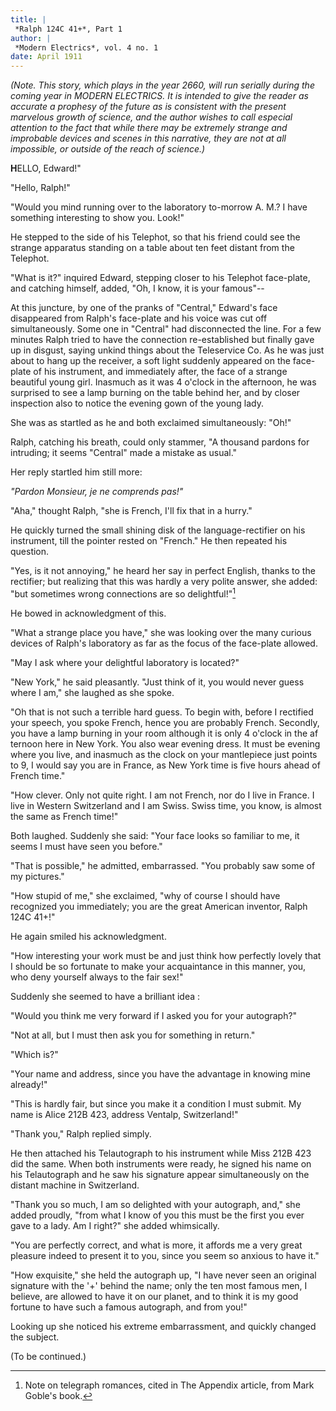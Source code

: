 ```yaml
---
title: |
 *Ralph 124C 41+*, Part 1
author: |
 *Modern Electrics*, vol. 4 no. 1
date: April 1911
---
```


<!-- see Westfahl, [Evolution of Modern Science Fiction: The Textual History of Hugo Gernsback's Ralph 124C 41+](http://www.depauw.edu/sfs/backissues/68/westfahl68.html) -->

*(Note. This story, which plays in the year 2660, will run serially during the coming year in MODERN ELECTRICS. It is intended to give the reader as accurate a prophesy of the future as is consistent with the present marvelous growth of science, and the author wishes to call especial attention to the fact that while there may be extremely strange and improbable devices and scenes in this narrative, they are not at all impossible, or outside of the reach of science.)*

**H**ELLO, Edward!"

"Hello, Ralph!"

"Would you mind running over to the laboratory to-morrow A. M.? I have something interesting to show you. Look!"

He stepped to the side of his Telephot, so that his friend could see the strange apparatus standing on a table about ten feet distant from the Telephot.

"What is it?" inquired Edward, stepping closer to his Telephot face-plate, and catching himself, added, "Oh, I know, it is your famous"--

At this juncture, by one of the pranks of "Central," Edward's face disappeared from Ralph's face-plate and his voice was cut off simultaneously. Some one in "Central" had disconnected the line. For a few minutes Ralph tried to have the connection re-established but finally gave up in disgust, saying unkind things about the Teleservice Co. As he was just about to hang up the receiver, a soft light suddenly appeared on the face-plate of his instrument, and immediately after, the face of a strange beautiful young girl. Inasmuch as it was 4 o'clock in the afternoon, he was surprised to see a lamp burning on the table behind her, and by closer inspection also to notice the evening gown of the young lady.

She was as startled as he and both exclaimed simultaneously: "Oh!"

Ralph, catching his breath, could only stammer, "A thousand pardons for intruding; it seems "Central" made a mistake as usual."

Her reply startled him still more:

*"Pardon Monsieur, je ne comprends pas!"*

"Aha," thought Ralph, "she is French, I'll fix that in a hurry."

He quickly turned the small shining disk of the language-rectifier on his instrument, till the pointer rested on "French." He then repeated his question.

"Yes, is it not annoying," he heard her say in perfect English, thanks to the rectifier; but realizing that this was hardly a very polite answer, she added: "but sometimes wrong connections are so delightful!"[^1]

He bowed in acknowledgment of this.

"What a strange place you have," she was looking over the many curious devices of Ralph's laboratory as far as the focus of the face-plate allowed.

"May I ask where your delightful laboratory is located?"

"New York," he said pleasantly. "Just think of it, you would never guess where I am," she laughed as she spoke.

"Oh that is not such a terrible hard guess. To begin with, before I rectified your speech, you spoke French, hence you are probably French. Secondly, you have a lamp burning in your room although it is only 4 o'clock in the af ternoon here in New York. You also wear evening dress. It must be evening where you live, and inasmuch as the clock on your mantlepiece just points to 9, I would say you are in France, as New York time is five hours ahead of French time."

"How clever. Only not quite right. I am not French, nor do I live in France. I live in Western Switzerland and I am Swiss. Swiss time, you know, is almost the same as French time!"

Both laughed. Suddenly she said: "Your face looks so familiar to me, it seems I must have seen you before."

"That is possible," he admitted, embarrassed. "You probably saw some of my pictures."

"How stupid of me," she exclaimed, "why of course I should have recognized you immediately; you are the great American inventor, Ralph 124C 41+!"

He again smiled his acknowledgment.

"How interesting your work must be and just think how perfectly lovely that I should be so fortunate to make your acquaintance in this manner, you, who deny yourself always to the fair sex!"

Suddenly she seemed to have a brilliant idea :

"Would you think me very forward if I asked you for your autograph?"

"Not at all, but I must then ask you for something in return."

"Which is?"

"Your name and address, since you have the advantage in knowing mine already!"

"This is hardly fair, but since you make it a condition I must submit. My name is Alice 212B 423, address Ventalp, Switzerland!"

"Thank you," Ralph replied simply.

He then attached his Telautograph to his instrument while Miss 212B 423 did the same. When both instruments were ready, he signed his name on his Telautograph and he saw his signature appear simultaneously on the distant machine in Switzerland.

"Thank you so much, I am so delighted with your autograph, and," she added proudly, "from what I know of you this must be the first you ever gave to a lady. Am I right?" she added whimsically.

"You are perfectly correct, and what is more, it affords me a very great pleasure indeed to present it to you, since you seem so anxious to have it."

"How exquisite," she held the autograph up, "I have never seen an original signature with the '+' behind the name; only the ten most famous men, I believe, are allowed to have it on our planet, and to think it is my good fortune to have such a famous autograph, and from you!"

Looking up she noticed his extreme embarrassment, and quickly changed the subject.

(To be continued.)

[^1]: Note on telegraph romances, cited in The Appendix article, from Mark Goble's book.
